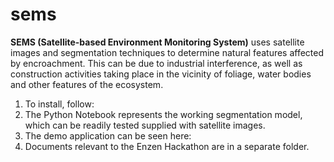 # sems
**SEMS (Satellite-based Environment Monitoring System)** uses satellite images and segmentation techniques to determine natural features affected by encroachment. This can be due to industrial interference, as well as construction activities taking place in the vicinity of foliage, water bodies and other features of the ecosystem.

1. To install, follow: 
2. The Python Notebook represents the working segmentation model, which can be readily tested supplied with satellite images.
3. The demo application can be seen here: 
4. Documents relevant to the Enzen Hackathon are in a separate folder.
